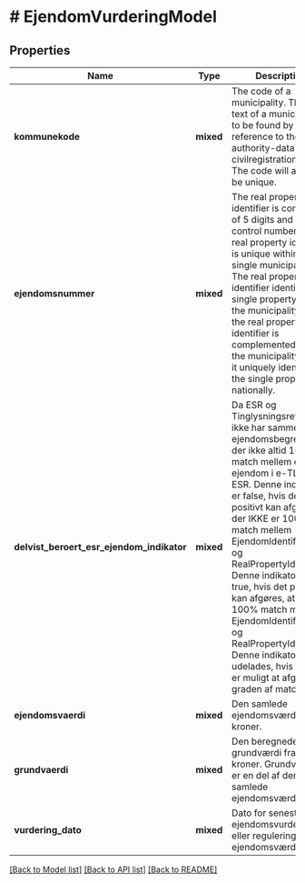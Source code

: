 # # EjendomVurderingModel

## Properties

Name | Type | Description | Notes
------------ | ------------- | ------------- | -------------
**kommunekode** | **mixed** | The code of a municipality. The plain text of a municipality is to be found by reference to the authority-data in the civilregistrationsystem. The code will always be unique. |
**ejendomsnummer** | **mixed** | The real property identifier is composed of 5 digits and a control number. The real property identifier is unique within the single municipality. The real property identifier identifies the single property within the municipality. When the real property identifier is complemented with the municipality code, it uniquely identifies the single property nationally. |
**delvist_beroert_esr_ejendom_indikator** | **mixed** | Da ESR og Tinglysningsretten ikke har samme ejendomsbegreb er der ikke altid 100% match mellem en ejendom i e-TL og ESR. Denne indikator er false, hvis det positivt kan afgøres, at der IKKE er 100% match mellem EjendomIdentifikator og RealPropertyIdentifier. Denne indikator er true, hvis det positivt kan afgøres, at der er 100% match mellem EjendomIdentifikator og RealPropertyIdentifier. Denne indikator udelades, hvis det ikke er muligt at afgøre graden af match. | [optional]
**ejendomsvaerdi** | **mixed** | Den samlede ejendomsværdi i hele kroner. | [optional]
**grundvaerdi** | **mixed** | Den beregnede grundværdi fra hele kroner. Grundværdien er en del af den samlede ejendomsværdi. | [optional]
**vurdering_dato** | **mixed** | Dato for seneste ejendomsvurdering eller regulering af ejendomsværdien. | [optional]

[[Back to Model list]](../../README.md#models) [[Back to API list]](../../README.md#endpoints) [[Back to README]](../../README.md)
